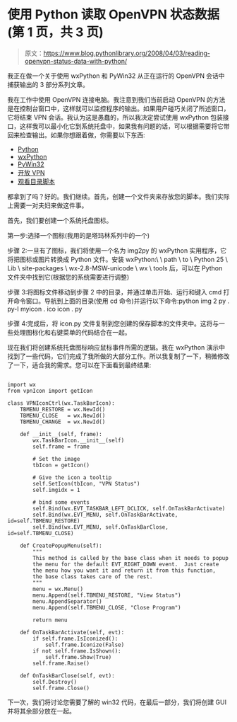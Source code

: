 # 使用 Python 读取 OpenVPN 状态数据(第 1 页，共 3 页)

> 原文：<https://www.blog.pythonlibrary.org/2008/04/03/reading-openvpn-status-data-with-python/>

我正在做一个关于使用 wxPython 和 PyWin32 从正在运行的 OpenVPN 会话中捕获输出的 3 部分系列文章。

我在工作中使用 OpenVPN 连接电脑。我注意到我们当前启动 OpenVPN 的方法是在控制台窗口中，这样就可以监控程序的输出。如果用户碰巧关闭了所述窗口，它将结束 VPN 会话。我认为这是愚蠢的，所以我决定尝试使用 wxPython 包装接口，这样我可以最小化它到系统托盘中，如果我有问题的话，可以根据需要将它带回来检查输出。如果你想跟着做，你需要以下东西:

*   [Python](http://www.python.org)
*   [wxPython](http://www.wxpython.org)
*   [PyWin32](http://sourceforge.net/projects/pywin32/)
*   [开放 VPN](http://openvpn.net)
*   [观看目录脚本](http://timgolden.me.uk/python/win32_how_do_i/watch_directory_for_changes.html)

都拿到了吗？好的。我们继续。首先，创建一个文件夹来存放您的脚本。我们实际上需要一对夫妇来做这件事。

首先，我们要创建一个系统托盘图标。

第一步:选择一个图标(我用的是塔玛林系列中的一个)

步骤 2:一旦有了图标，我们将使用一个名为 img2py 的 wxPython 实用程序，它将把图标或图片转换成 Python 文件。安装 wxPython:\ \ path \ to \ Python 25 \ Lib \ site-packages \ wx-2.8-MSW-unicode \ wx \ tools 后，可以在 Python 文件夹中找到它(根据您的系统需要进行调整)

步骤 3:将图标文件移动到步骤 2 中的目录，并通过单击开始、运行和键入 cmd 打开命令窗口。导航到上面的目录(使用 cd 命令)并运行以下命令:python img 2 py . py-I myicon . ico icon . py

步骤 4:完成后，将 icon.py 文件复制到您创建的保存脚本的文件夹中。这将与一些处理图标化和右键菜单的代码结合在一起。

现在我们将创建系统托盘图标响应鼠标事件所需的逻辑。我在 wxPython 演示中找到了一些代码，它们完成了我所做的大部分工作。所以我复制了一下，稍微修改了一下，适合我的需求。您可以在下面看到最终结果:

```

import wx
from vpnIcon import getIcon

class VPNIconCtrl(wx.TaskBarIcon):
    TBMENU_RESTORE = wx.NewId()
    TBMENU_CLOSE   = wx.NewId()
    TBMENU_CHANGE  = wx.NewId()

    def __init__(self, frame):
        wx.TaskBarIcon.__init__(self)
        self.frame = frame        

        # Set the image
        tbIcon = getIcon()

        # Give the icon a tooltip
        self.SetIcon(tbIcon, "VPN Status")
        self.imgidx = 1

        # bind some events
        self.Bind(wx.EVT_TASKBAR_LEFT_DCLICK, self.OnTaskBarActivate)
        self.Bind(wx.EVT_MENU, self.OnTaskBarActivate, id=self.TBMENU_RESTORE)
        self.Bind(wx.EVT_MENU, self.OnTaskBarClose, id=self.TBMENU_CLOSE)        

    def CreatePopupMenu(self):
        """
        This method is called by the base class when it needs to popup
        the menu for the default EVT_RIGHT_DOWN event.  Just create
        the menu how you want it and return it from this function,
        the base class takes care of the rest.
        """
        menu = wx.Menu()
        menu.Append(self.TBMENU_RESTORE, "View Status")
        menu.AppendSeparator()
        menu.Append(self.TBMENU_CLOSE, "Close Program")

        return menu

    def OnTaskBarActivate(self, evt):
        if self.frame.IsIconized():
            self.frame.Iconize(False)
        if not self.frame.IsShown():
            self.frame.Show(True)
        self.frame.Raise()

    def OnTaskBarClose(self, evt):
        self.Destroy()
        self.frame.Close()

```

下一次，我们将讨论您需要了解的 win32 代码，在最后一部分，我们将创建 GUI 并将其余部分放在一起。